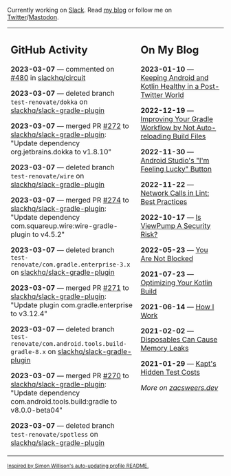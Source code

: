 Currently working on [Slack](https://slack.com/). Read [my blog](https://zacsweers.dev/) or follow me on [Twitter](https://twitter.com/ZacSweers)/[Mastodon](https://hachyderm.io/@ZacSweers).

<table><tr><td valign="top" width="60%">

## GitHub Activity
<!-- githubActivity starts -->
**2023-03-07** — commented on [#480](https://github.com/slackhq/circuit/pull/480#issuecomment-1458922887) in [slackhq/circuit](https://github.com/slackhq/circuit)

**2023-03-07** — deleted branch `test-renovate/dokka` on [slackhq/slack-gradle-plugin](https://github.com/slackhq/slack-gradle-plugin)

**2023-03-07** — merged PR [#272](https://github.com/slackhq/slack-gradle-plugin/pull/272) to [slackhq/slack-gradle-plugin](https://github.com/slackhq/slack-gradle-plugin): "Update dependency org.jetbrains.dokka to v1.8.10"

**2023-03-07** — deleted branch `test-renovate/wire` on [slackhq/slack-gradle-plugin](https://github.com/slackhq/slack-gradle-plugin)

**2023-03-07** — merged PR [#274](https://github.com/slackhq/slack-gradle-plugin/pull/274) to [slackhq/slack-gradle-plugin](https://github.com/slackhq/slack-gradle-plugin): "Update dependency com.squareup.wire:wire-gradle-plugin to v4.5.2"

**2023-03-07** — deleted branch `test-renovate/com.gradle.enterprise-3.x` on [slackhq/slack-gradle-plugin](https://github.com/slackhq/slack-gradle-plugin)

**2023-03-07** — merged PR [#271](https://github.com/slackhq/slack-gradle-plugin/pull/271) to [slackhq/slack-gradle-plugin](https://github.com/slackhq/slack-gradle-plugin): "Update plugin com.gradle.enterprise to v3.12.4"

**2023-03-07** — deleted branch `test-renovate/com.android.tools.build-gradle-8.x` on [slackhq/slack-gradle-plugin](https://github.com/slackhq/slack-gradle-plugin)

**2023-03-07** — merged PR [#270](https://github.com/slackhq/slack-gradle-plugin/pull/270) to [slackhq/slack-gradle-plugin](https://github.com/slackhq/slack-gradle-plugin): "Update dependency com.android.tools.build:gradle to v8.0.0-beta04"

**2023-03-07** — deleted branch `test-renovate/spotless` on [slackhq/slack-gradle-plugin](https://github.com/slackhq/slack-gradle-plugin)
<!-- githubActivity ends -->
</td><td valign="top" width="40%">

## On My Blog
<!-- blog starts -->
**2023-01-10** — [Keeping Android and Kotlin Healthy in a Post-Twitter World](https://www.zacsweers.dev/keeping-android-healthy/)

**2022-12-19** — [Improving Your Gradle Workflow by Not Auto-reloading Build Files](https://www.zacsweers.dev/improving-your-workflow-by-not-auto-reloading-build-files/)

**2022-11-30** — [Android Studio's "I'm Feeling Lucky" Button](https://www.zacsweers.dev/android-studios-im-feeling-lucky-button/)

**2022-11-22** — [Network Calls in Lint: Best Practices](https://www.zacsweers.dev/network-calls-in-lint-best-practices/)

**2022-10-17** — [Is ViewPump A Security Risk?](https://www.zacsweers.dev/is-viewpump-a-security-risk/)

**2022-05-23** — [You Are Not Blocked](https://www.zacsweers.dev/you-are-not-blocked/)

**2021-07-23** — [Optimizing Your Kotlin Build](https://www.zacsweers.dev/optimizing-your-kotlin-build/)

**2021-06-14** — [How I Work](https://www.zacsweers.dev/how-i-work/)

**2021-02-02** — [Disposables Can Cause Memory Leaks](https://www.zacsweers.dev/disposables-can-cause-memory-leaks/)

**2021-01-29** — [Kapt's Hidden Test Costs](https://www.zacsweers.dev/kapts-hidden-test-costs/)
<!-- blog ends -->
_More on [zacsweers.dev](https://zacsweers.dev/)_
</td></tr></table>

<sub><a href="https://simonwillison.net/2020/Jul/10/self-updating-profile-readme/">Inspired by Simon Willison's auto-updating profile README.</a></sub>